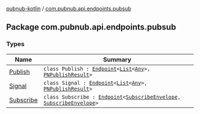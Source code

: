 [pubnub-kotlin](../index.md) / [com.pubnub.api.endpoints.pubsub](./index.md)

## Package com.pubnub.api.endpoints.pubsub

### Types

| Name | Summary |
|---|---|
| [Publish](-publish/index.md) | `class Publish : `[`Endpoint`](../com.pubnub.api/-endpoint/index.md)`<`[`List`](https://kotlinlang.org/api/latest/jvm/stdlib/kotlin.collections/-list/index.html)`<`[`Any`](https://kotlinlang.org/api/latest/jvm/stdlib/kotlin/-any/index.html)`>, `[`PNPublishResult`](../com.pubnub.api.models.consumer/-p-n-publish-result/index.md)`>` |
| [Signal](-signal/index.md) | `class Signal : `[`Endpoint`](../com.pubnub.api/-endpoint/index.md)`<`[`List`](https://kotlinlang.org/api/latest/jvm/stdlib/kotlin.collections/-list/index.html)`<`[`Any`](https://kotlinlang.org/api/latest/jvm/stdlib/kotlin/-any/index.html)`>, `[`PNPublishResult`](../com.pubnub.api.models.consumer/-p-n-publish-result/index.md)`>` |
| [Subscribe](-subscribe/index.md) | `class Subscribe : `[`Endpoint`](../com.pubnub.api/-endpoint/index.md)`<`[`SubscribeEnvelope`](../com.pubnub.api.models.server/-subscribe-envelope/index.md)`, `[`SubscribeEnvelope`](../com.pubnub.api.models.server/-subscribe-envelope/index.md)`>` |
